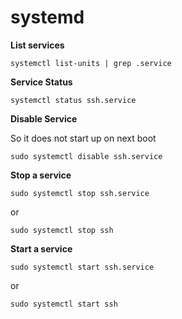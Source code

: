 # systemd

**List services**

    systemctl list-units | grep .service

**Service Status**

    systemctl status ssh.service

**Disable Service**

So it does not start up on next boot

    sudo systemctl disable ssh.service

**Stop a service**

    sudo systemctl stop ssh.service

or

    sudo systemctl stop ssh

**Start a service**

    sudo systemctl start ssh.service

or

    sudo systemctl start ssh    